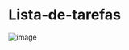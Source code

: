 # Lista-de-tarefas

![image](https://user-images.githubusercontent.com/122747913/225465692-ca3eb110-48de-4507-8841-a8204ad9bae5.png)
